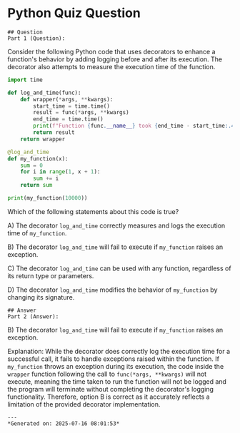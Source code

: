 # Python Quiz Question
    
    ## Question
    Part 1 (Question):
Consider the following Python code that uses decorators to enhance a function's behavior by adding logging before and after its execution. The decorator also attempts to measure the execution time of the function.

```python
import time

def log_and_time(func):
    def wrapper(*args, **kwargs):
        start_time = time.time()
        result = func(*args, **kwargs)
        end_time = time.time()
        print(f"Function {func.__name__} took {end_time - start_time:.4f} seconds to run.")
        return result
    return wrapper

@log_and_time
def my_function(x):
    sum = 0
    for i in range(1, x + 1):
        sum += i
    return sum

print(my_function(10000))
```

Which of the following statements about this code is true?

A) The decorator `log_and_time` correctly measures and logs the execution time of `my_function`.

B) The decorator `log_and_time` will fail to execute if `my_function` raises an exception.

C) The decorator `log_and_time` can be used with any function, regardless of its return type or parameters.

D) The decorator `log_and_time` modifies the behavior of `my_function` by changing its signature.
    
    ## Answer
    Part 2 (Answer):
B) The decorator `log_and_time` will fail to execute if `my_function` raises an exception.

Explanation: While the decorator does correctly log the execution time for a successful call, it fails to handle exceptions raised within the function. If `my_function` throws an exception during its execution, the code inside the `wrapper` function following the call to `func(*args, **kwargs)` will not execute, meaning the time taken to run the function will not be logged and the program will terminate without completing the decorator's logging functionality. Therefore, option B is correct as it accurately reflects a limitation of the provided decorator implementation.
    
    ---
    *Generated on: 2025-07-16 08:01:53*
    